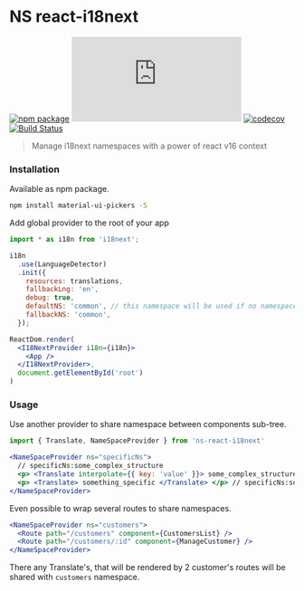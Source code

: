 # NS react-i18next
[![npm package](https://img.shields.io/npm/v/ns-react-i18next.svg)](https://www.npmjs.org/package/ns-react-i18next)
[![gzip bundle size](http://img.badgesize.io/https://unpkg.com/ns-react-i18next@0.1.1/index.amd.js?compression=gzip
)](https://unpkg.com/ns-react-i18next@0.1.1/index.amd.js)
[![codecov](https://codecov.io/gh/dmtrKovalenko/ns-react-18next/branch/master/graph/badge.svg)](https://codecov.io/gh/dmtrKovalenko/ns-react-18next)
[![Build Status](https://travis-ci.org/dmtrKovalenko/ns-react-18next.svg?branch=master)](https://travis-ci.org/dmtrKovalenko/ns-react-18next)
> Manage i18next namespaces with a power of react v16 context


### Installation
Available as npm package.
```sh
npm install material-ui-pickers -S
```

Add global provider to the root of your app

```jsx
import * as i18n from 'i18next';

i18n
  .use(LanguageDetector)
  .init({
    resources: translations,
    fallbackLng: 'en',
    debug: true,
    defaultNS: 'common', // this namespace will be used if no namespace shared via context
    fallbackNS: 'common',
  });

ReactDom.render(
  <I18NextProvider i18n={i18n}>
    <App />
  </I18NextProvider>,
  document.getElementById('root')
)
```

### Usage
Use another provider to share namespace between components sub-tree.

```jsx
import { Translate, NameSpaceProvider } from 'ns-react-i18next'

<NameSpaceProvider ns="specificNs">
  // specificNs:some_complex_structure
  <p> <Translate interpolate={{ key: 'value' }}> some_complex_structure </Translate> </p> 
  <p> <Translate> something_specific </Translate> </p> // specificNs:something_specific
</NameSpaceProvider>
```

Even possible to wrap several routes to share namespaces. 

```jsx
<NameSpaceProvider ns="customers">
  <Route path="/customers" component={CustomersList} />
  <Route path="/customers/:id" component={ManageCustomer} />
</NameSpaceProvider>
```

There any Translate's, that will be rendered by 2 customer's routes will be shared with `customers` namespace. 
